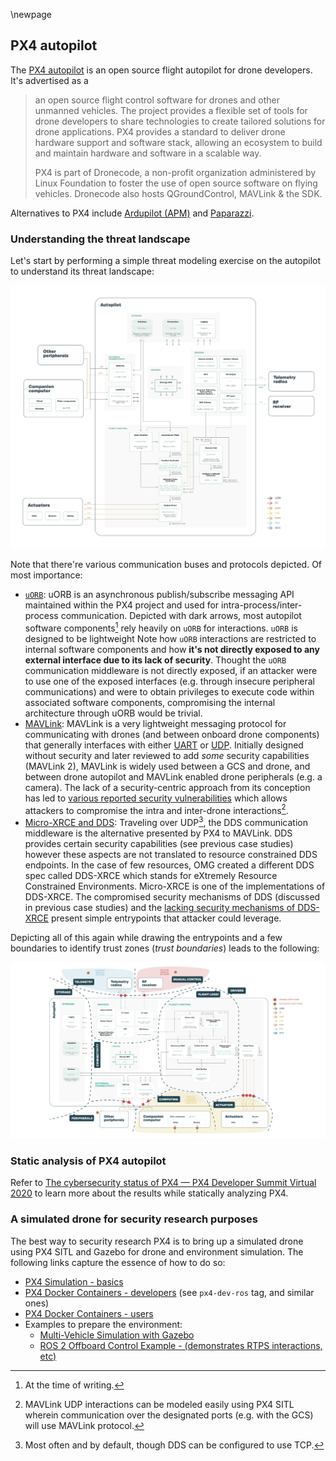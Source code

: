 \newpage

## PX4 autopilot

The [PX4 autopilot](https://px4.io/software/software-overview/) is an open source flight autopilot for drone developers. It's advertised as a

> an open source flight control software for drones and other unmanned vehicles. The project provides a flexible set of tools for drone developers to share technologies to create tailored solutions for drone applications. PX4 provides a standard to deliver drone hardware support and software stack, allowing an ecosystem to build and maintain hardware and software in a scalable way.
>
>PX4 is part of Dronecode, a non-profit organization administered by Linux Foundation to foster the use of open source software on flying vehicles. Dronecode also hosts QGroundControl, MAVLink & the SDK.

Alternatives to PX4 include [Ardupilot (APM)](https://ardupilot.org/) and [Paparazzi](https://wiki.paparazziuav.org/wiki/Main_Page).


### Understanding the threat landscape
Let's start by performing a simple threat modeling exercise on the autopilot to understand its threat landscape:

![PX4 autopilot software and hardware components](../../images/2021/PX4_autopilot.png)

Note that there're various communication buses and protocols depicted. Of most importance:
- [`uORB`](https://dev.px4.io/v1.10_noredirect/en/middleware/uorb.html): uORB is an asynchronous publish/subscribe messaging API maintained within the PX4 project and used for intra-process/inter-process communication. Depicted with dark arrows, most autopilot software components[^0] rely heavily on `uORB` for interactions. `uORB` is designed to be lightweight
Note how `uORB` interactions are restricted to internal software components and how **it's not directly exposed to any external interface due to its lack of security**. Thought the `uORB` communication middleware is not directly exposed, if an attacker were to use one of the exposed interfaces (e.g. through insecure peripheral communications) and were to obtain privileges to execute code within associated software components, compromising the internal architecture through uORB would be trivial.
- [MAVLink](https://mavlink.io/en/): MAVLink is a very lightweight messaging protocol for communicating with drones (and between onboard drone components) that generally interfaces with either [UART](https://mavlink.io/en/mavgen_c/example_c_uart.html) or [UDP](https://mavlink.io/en/mavgen_c/example_c_udp.html). Initially designed without security and later reviewed to add *some* security capabilities (MAVLink 2), MAVLink is widely used between a GCS and drone, and between drone autopilot and MAVLink enabled drone peripherals (e.g. a camera). The lack of a security-centric approach from its conception has led to [various reported security vulnerabilities](https://github.com/aliasrobotics/RVD/labels/robot%20component%3A%20PX4) which allows attackers to compromise the intra and inter-drone interactions[^1].
- [Micro-XRCE and DDS](https://docs.px4.io/master/en/middleware/micrortps.html): Traveling over UDP[^2], the DDS communication middleware is the alternative presented by PX4 to MAVLink. DDS provides certain security capabilities (see previous case studies) however these aspects are not translated to resource constrained DDS endpoints. In the case of few resources, OMG created a different DDS spec called DDS-XRCE which stands for eXtremely Resource Constrained Environments. Micro-XRCE is one of the implementations of DDS-XRCE. The compromised security mechanisms of DDS (discussed in previous case studies) and the [lacking security mechanisms of DDS-XRCE](https://micro.ros.org/docs/overview/ROS_2_feature_comparison/) present simple entrypoints that attacker could leverage.

[^0]: At the time of writing.
[^1]: MAVLink UDP interactions can be modeled easily using PX4 SITL wherein communication over the designated ports (e.g. with the GCS) will use MAVLink protocol.
[^2]: Most often and by default, though DDS can be configured to use TCP.


Depicting all of this again while drawing the entrypoints and a few boundaries to identify trust zones (*trust boundaries*) leads to the following:

![PX4 autopilot software and hardware components](../../images/2021/PX4_diagram_entrypoints.png)

### Static analysis of PX4 autopilot
Refer to [The cybersecurity status of PX4 — PX4 Developer Summit Virtual 2020](https://www.youtube.com/watch?v=phHYfAqjOuQ) to learn more about the results while statically analyzing PX4.

### A simulated drone for security research purposes

The best way to security research PX4 is to bring up a simulated drone using PX4 SITL and Gazebo for drone and environment simulation. The following links capture the essence of how to do so:
- [PX4 Simulation - basics](https://docs.px4.io/master/en/simulation/)
- [PX4 Docker Containers - developers](https://dev.px4.io/v1.9.0_noredirect/en/test_and_ci/docker.html) (see `px4-dev-ros` tag, and similar ones)
- [PX4 Docker Containers - users](https://docs.px4.io/master/en/test_and_ci/docker.html)
- Examples to prepare the environment:
  - [Multi-Vehicle Simulation with Gazebo](https://docs.px4.io/master/en/simulation/multi_vehicle_simulation_gazebo.html)
  - [ROS 2 Offboard Control Example - (demonstrates RTPS interactions, etc)](https://docs.px4.io/master/en/ros/ros2_offboard_control.html)
